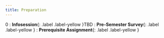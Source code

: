 ```yaml
---
title: Preparation
---
```


0
: **Infosession**{: .label .label-yellow }TBD
: **Pre-Semester Survey**{: .label .label-yellow } 
: **Prerequisite Assignment**{: .label .label-yellow } 


